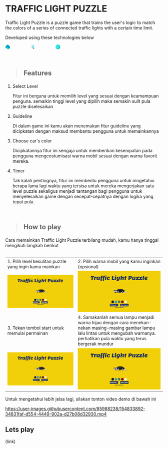 # TRAFFIC LIGHT PUZZLE 

Traffic Light Puzzle is a puzzle game that trains the user's logic to match the colors of a series of connected traffic lights with a certain time limit.

Developed using these technologies below <br>

<a href="https://dart.dev/"><img src = "assets/images/dart.png" style="width:3%; margin-right:30px" alt="Dart"></a> &nbsp; &nbsp; &nbsp; &nbsp;
<a href="https://flutter.dev/"><img src = "assets/images/logoflutter.jpg"  alt="Flutter" style="width:3%; margin-right:30px" ></a> &nbsp; &nbsp; &nbsp; &nbsp;
<a href="https://lottiefiles.com//"><img src = "assets/images/lottie.svg" alt="Lottie Files" style="width:3%; margin-right:30px" ></a> &nbsp; &nbsp; &nbsp; &nbsp;

<br>

<h2><blockquote> <b> Features </b></blockquote></h2>

1. Select Level
     <p>Fitur ini berguna untuk memilih level yang sesuai dengan keamampuan penguna. semaikin tinggi level yang dipilih maka semakin sulit pula puzzle diselesaikan </p>

4. Guideline
     <p>Di dalam game ini kamu akan menemukan fitur guideline yang dicipkatan dengan maksud membantu pengguna untuk memainkannya</p>

2. Choose car's color
     <p>Dicipkatannya fitur ini sengaja untuk memberikan kesempatan pada pengguna mengcostumisasi warna mobil sesuai dengan warna favorit mereka.</p>

3. Timer
     <p>Tak kalah pentingnya, fitur ini membentu pengguna untuk mngetahui berapa lama lagi waktu yang tersisa untuk mereka mengerjakan satu level puzzle sekaligus menjadi tantangan bagi pengguna untuk menyelesaikan game dengan secepat-cepatnya dengan logika yang tepat pula. </p>

<br>

<h2><blockquote> <b> How to play </b></blockquote></h2>
Cara memainkan Traffic Light Puzzle terbilang mudah, kamu hanya tinggal mengikuti langkah berikut <br><br>



<table>
     <tr>
          <td>1. Pilih level kesulitan puzzle yang ingin kamu mainkan</td>
          <td>2. Pilih warna mobil yang kamu inginkan (opsional)</td>
     </tr>
     <tr>
          <td><img src="assets/images/ss.jpg" width="100%"/></td>
          <td><img src="assets/images/ss.jpg" width="100%"/></td>
     </tr>
     <tr>
          <td>3. Tekan tombol start untuk memulai permainan</td>
          <td>4. Samakanlah semua lampu menjadi warna hijau dengan cara menekan-nekan masing-masing gambar lampu lalu lintas untuk mengubah warnanya. perhatikan pula waktu yang terus bergerak mundur </td>
     </tr>
     <tr>
          <td><img src="assets/images/ss.jpg" width="100%"/></td>
          <td><img src="assets/images/ss.jpg" width="100%"/></td>
     </tr>
     
</table>

Untuk mengetahui lebih jelas lagi, silakan tonton video demo di bawah ini 

https://user-images.githubusercontent.com/85988238/154833892-34831faf-d554-4449-902a-d27b08d32930.mp4


## Lets play
(link)






